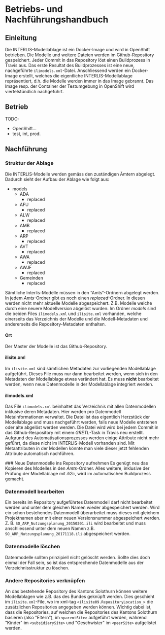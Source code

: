 # Betriebs- und Nachführungshandbuch

## Einleitung
Die INTERLIS-Modellablage ist ein Docker-Image und wird in OpenShift betrieben. Die Modelle und weitere Dateien werden im Github-Repository gespeichert. Jeder Commit in das Repository löst einen Buildprozess in Travis aus. Das erste Resultat des Buildprozesses ist eine neue, nachgeführte `ilimodels.xml`-Datei. Anschliessend werden ein Docker-Image erstellt, welches die eigentliche INTERLIS-Modellablage repräsentiert, d.h. die Modelle werden immer in das Image gebrannt. Das Image resp. der Container der Testumgebung in OpenShift wird viertelstündlich nachgeführt.

## Betrieb
TODO:
- OpenShift...
- test, int, prod.

## Nachführung

### Struktur der Ablage
Die INTERLIS-Modelle werden gemäss den zuständigen Ämtern abgelegt. Dadurch sieht der Aufbau der Ablage wie folgt aus:  

* models
  - ADA
    - replaced
  - AFU
    - replaced
  - ALW
    - replaced
  - AMB
    - replaced
  - ARP
    - replaced
  - AVT
    - replaced
  - AWA
    - replaced
  - AWJF
    - replaced            
  - Gemeinden
    - replaced

Sämtliche Interlis-Modelle müssen in den “Amts“-Ordnern abgelegt werden. In jedem _Amts_-Ordner gibt es noch einen _replaced_-Ordner. In diesen werden nicht mehr aktuelle Modelle abgespeichert. Z.B. Modelle welche durch eine neuere Modellversion abgelöst wurden. Im Ordner _models_ sind die beiden Files `ilimodels.xml` und `ilisite.xml` vorhanden, welche einerseits das Verzeichnis der Modelle und die Modell-Metadaten und andererseits die Repository-Metadaten enthalten.    

#### Ort
Der Master der Modelle ist das Github-Repository.

#### ilisite.xml
Im `ilisite.xml` sind sämtlichen Metadaten zur vorliegenden Modellablage aufgeführt. Dieses File muss nur dann bearbeitet werden, wenn sich in den Metadaten der Modellablage etwas verändert hat. Es muss **nicht** bearbeitet werden, wenn neue Datenmodelle in der Modellablage integriert werden. 

#### ilimodels.xml
Das File `ilimodels.xml` beinhaltet das Verzeichnis mit allen Datenmodellen inklusive deren Metadaten. Hier werden pro Datenmodell Metainformationen verwaltet. Die Datei ist das eigentlich Herzstück der Modellablage und muss nachgeführt werden, falls neue Modelle entstehen oder alte abgelöst werden werden. Die Datei wird wird bei jedem Commit in das Github-Respository mit einem _GRETL_-Task in Travis neu erstellt. Aufgrund des Automatisationsprozesses werden einige Attribute nicht mehr geführt, da diese nicht im INTERLIS-Modell vorhanden sind. Mit Metaattributen in der Modellen könnte man viele dieser jetzt fehlenden Attribute automatisch nachführen.

### Neue Datenmodelle ins Repository aufnehmen 
Es genügt neu das Kopieren des Modelles in den _Amts_-Ordner. Alles weitere, inklusive der Prüfung der Modellablage mit _ili2c_, wird im automatischen Buildprozess gemacht.

### Datenmodell bearbeiten
Ein bereits im Repository aufgeführtes Datenmodell darf nicht bearbeitet werden und unter dem gleichen Namen wieder abgespeichert werden. Wird ein schon bestehendes Datenmodell überarbeitet muss dieses mit gleichem Projektnamen aber mit einer neuen Versionsnummer abgespeichert werden. Z. B. `SO_ARP_Nutzungsplanung_20150301.ili` wird bearbeitet und muss anschliessend unter dem neuen Namen z.B. `SO_ARP_Nutzungsplanung_20171118.ili` abgespeichert werden. 

### Datenmodelle löschen 
Datenmodelle sollten prinzipiell nicht gelöscht werden. Sollte dies doch einmal der Fall sein, so ist das entsprechende Datenmodelle aus der Verzeichnisstruktur zu löschen.

### Andere Repositories verknüpfen
An das bestehende Repository des Kantons Solothurn können weitere Modellablagen wie z.B. das des Bundes geknüpft werden. Dies geschieht im `ilisite.xml`-File, wo im xml-tag `<ilisite09.RepositoryLocation_>` die zusätzlichen Repositories angegeben werden können. Wichtig dabei ist, dass die Repositories, auf welchen die Repositories des Kantons Solothurn basieren (also "Eltern"), im `<parentSite>` aufgeführt werden, während "Kinder" im `<subsidiarySite>` und "Geschwister" im `<peerSite>` aufgelistet werden. 